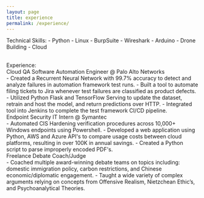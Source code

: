 ```yaml
---
layout: page
title: experience
permalink: /experience/
---
```


Technical Skills:
    - Python
    - Linux
    - BurpSuite
    - Wireshark
    - Arduino
    - Drone Building
    - Cloud

<br>Experience:<br>
Cloud QA Software Automation Engineer @ Palo Alto Networks<br>
    - Created a Recurrent Neural Network with 99.7% accuracy to detect and analyze failures in automation framework test runs.
    - Built a tool to automate filing tickets to Jira whenever test failures are classified as product defects.
    - Utilized Python Flask and TensorFlow Serving to update the dataset, retrain and host the model, and return predictions over HTTP.
    - Integrated tool into Jenkins to complete the test framework CI/CD pipeline.
<br>Endpoint Security IT Intern @ Symantec<br>
    - Automated CIS Hardening verification procedures across 10,000+ Windows endpoints using Powershell.
    - Developed a web application using Python, AWS and Azure API's to compare usage costs between cloud platforms, resulting in over 100K in annual savings.
    - Created a Python script to parse improperly encoded PDF's.
<br>Freelance Debate Coach/Judge<br>
    - Coached multiple award-winning debate teams on topics including: domestic immigration policy, carbon restrictions, and Chinese economic/diplomatic engagement.
    - Taught a wide variety of complex arguments relying on concepts from Offensive Realism, Nietzchean Ethic’s, and Psychoanalytical Theories.
